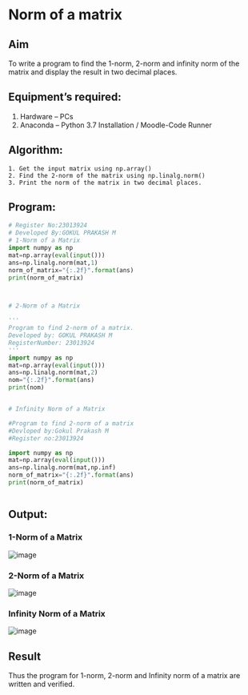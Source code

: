 # Norm of a matrix
## Aim
To write a program to find the 1-norm, 2-norm and infinity norm of the matrix and display the result in two decimal places.
## Equipment’s required:
1.	Hardware – PCs
2.	Anaconda – Python 3.7 Installation / Moodle-Code Runner
## Algorithm:
	1. Get the input matrix using np.array()   
    2. Find the 2-norm of the matrix using np.linalg.norm()
	3. Print the norm of the matrix in two decimal places.
## Program:
```Python
# Register No:23013924
# Developed By:GOKUL PRAKASH M
# 1-Norm of a Matrix
import numpy as np
mat=np.array(eval(input()))
ans=np.linalg.norm(mat,1)
norm_of_matrix="{:.2f}".format(ans)
print(norm_of_matrix)



# 2-Norm of a Matrix

'''
Program to find 2-norm of a matrix.
Developed by: GOKUL PRAKASH M
RegisterNumber: 23013924
'''
import numpy as np
mat=np.array(eval(input()))
ans=np.linalg.norm(mat,2)
nom="{:.2f}".format(ans)
print(nom)


# Infinity Norm of a Matrix

#Program to find 2-norm of a matrix
#Devloped by:Gokul Prakash M
#Register no:23013924

import numpy as np
mat=np.array(eval(input()))
ans=np.linalg.norm(mat,np.inf)
norm_of_matrix="{:.2f}".format(ans)
print(norm_of_matrix)



```
## Output:
### 1-Norm of a Matrix
![image](https://github.com/gokulprakash23013924/Norm-of-a-matrix/assets/150231472/1f5b7f93-990b-4f4e-be44-a3972e9b9f15)


### 2-Norm of a Matrix
![image](https://github.com/gokulprakash23013924/Norm-of-a-matrix/assets/150231472/a4f3d42a-08b5-4183-8ac3-91279c7d826c)


### Infinity Norm of a Matrix
![image](https://github.com/gokulprakash23013924/Norm-of-a-matrix/assets/150231472/24bcd7b0-99b0-4911-a07b-c70fd4774357)


## Result
Thus the program for 1-norm, 2-norm and Infinity norm of a matrix are written and verified.
